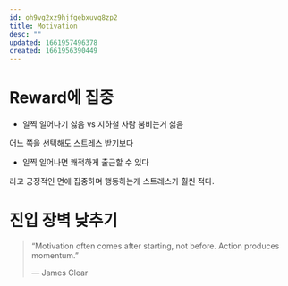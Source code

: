 ```yaml
---
id: oh9vg2xz9hjfgebxuvq8zp2
title: Motivation
desc: ""
updated: 1661957496378
created: 1661956390449
---
```


# Reward에 집중

- 일찍 일어나기 싫음 vs 지하철 사람 붐비는거 싫음

어느 쪽을 선택해도 스트레스 받기보다

- 일찍 일어나면 쾌적하게 출근할 수 있다

라고 긍정적인 면에 집중하며 행동하는게 스트레스가 훨씬 적다.

# 진입 장벽 낮추기

> “Motivation often comes after starting, not before. Action produces momentum.”
>
> — James Clear

